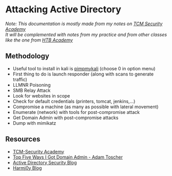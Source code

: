 # Attacking Active Directory

*Note: This documentation is mostly made from my notes on [TCM Security Academy](https://academy.tcm-sec.com/)  
It will be complemented with notes from my practice and from other classes like the one from [HTB Academy](https://academy.hackthebox.com/)*

## Methodology

- Useful tool to install in kali is [pimpmykali](https://github.com/Dewalt-arch/pimpmykali) (choose 0 in option menu)
- First thing to do is launch responder (along with scans to generate traffic)
- LLMNR Poisoning
- SMB Relay Attack
- Look for websites in scope
- Check for default credentials (printers, tomcat, jenkins,...)
- Compromise a machine (as many as possible with lateral movement)
- Enumerate (network) with tools for post-compromise attack
- Get Domain Admin with post-compromise attacks
- Dump with mimikatz

## Resources

- [TCM-Security Academy](https://academy.tcm-sec.com/p/practical-ethical-hacking-the-complete-course)
- [Top Five Ways I Got Domain Admin - Adam Toscher](https://medium.com/@adam.toscher/top-five-ways-i-got-domain-admin-on-your-internal-network-before-lunch-2018-edition-82259ab73aaa)
- [Active Directory Security Blog](https://adsecurity.org/)
- [Harmj0y Blog](http://blog.harmj0y.net/)
